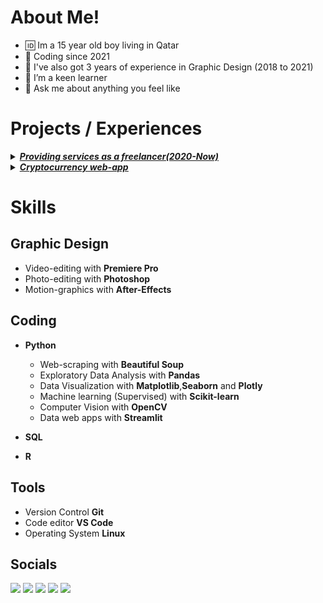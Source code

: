 # About Me!

- :id: Im a 15 year old boy living in Qatar
- :date: Coding since 2021
- 🌱 I've also got 3 years of experience in Graphic Design (2018 to 2021)
- 🤔 I’m a keen learner
- 💬 Ask me about anything you feel like

# Projects / Experiences
<details>
<summary> <b><u><i><a href = "https://drive.google.com/drive/folders/1WM3H-_CNg9tFSCV3VohUZTDkzjIkigsn?usp=sharing" target = "_blank"> Providing services as a freelancer(2020-Now)</a> </li></b></h3></u> </i> </summary>

### What I did: 
-  Edited Videos for clients
-  Edited Photos for clients
-  Created data web-apps for clients 
-  Created linux wm configs for clients
### What I learnt:
 
- How to price items and services
- Communication
- Negotiating
</details>

<details>
<summary> <b><u><i><a href = "https://github.com/Shayan-Raza/Cryptocurrency-data-web-app" target = "_blank"> Cryptocurrency web-app</a> </li></b></h3></u> </i> </summary>

  #### A cryptocurrency webapp that uses the coinmarketcap API to fetch data. Then allows the user to query data and view metrics 

</details>

# Skills 
## Graphic Design

- Video-editing with **Premiere Pro** 
- Photo-editing with **Photoshop**
- Motion-graphics with **After-Effects**

## Coding

- **Python**
  - Web-scraping with **Beautiful Soup**
  - Exploratory Data Analysis with **Pandas**
  - Data Visualization with **Matplotlib**,**Seaborn** and **Plotly**
  - Machine learning (Supervised) with **Scikit-learn**
  - Computer Vision with **OpenCV**
  - Data web apps with **Streamlit**

- **SQL**
- **R**

## Tools

- Version Control **Git**
- Code editor **VS Code**
- Operating System **Linux**

<h2> Socials </h2>
<a target="_blank" href="mailto:shayanraza07@gmail.com"
><img src="https://img.shields.io/badge/-Gmail-D14836?style=for-the-badge&logo=Gmail&logoColor=white"></img></a>
<a target="_blank" href="https://twitter.com/_shayanraza"><img src="https://img.shields.io/badge/-Twitter-1DA1F2?style=for-the-badge&logo=Twitter&logoColor=white"></img></a>
<a target="_blank" href="https://www.instagram.com/_shayanraza/"><img src="https://img.shields.io/badge/-Instagram-833AB4?style=for-the-badge&logo=Instagram&logoColor=white"></img></a>
<a target="_blank" href="https://stackoverflow.com/users/18269247/shayan-raza"><img src="https://img.shields.io/badge/-StackOverflow-f48024?style=for-the-badge&logo=Stack-Overflow&logoColor=white"></img></a>
<a target="_blank" href="https://stackoverflow.com/users/18269247/shayan-raza">
<a target="_blank" href="https://www.kaggle.com/shayanraza"><img src="https://img.shields.io/badge/-Kaggle-21bfff?style=for-the-badge&logo=Kaggle&logoColor=white"></img></a>
